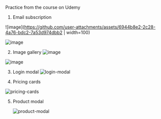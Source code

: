 Practice from the course on Udemy 

1. Email subscription

![image](https://github.com/user-attachments/assets/6944b8e2-2c28-4a76-bdc2-7a53d974dbb2 | width=100)

![image](https://github.com/user-attachments/assets/7f7ea6d9-a022-4ce6-a573-7d07d29a48f0)

2. Image gallery
   ![image](https://github.com/user-attachments/assets/3e682526-51bb-4c3d-9fe7-af253503cf6d)

![image](https://github.com/user-attachments/assets/28b7069e-fdbe-4590-b97e-340b9340da10)

3. Login modal
   ![login-modal](https://github.com/user-attachments/assets/254cd508-91e6-4e77-a04d-ef5daa1e3ec1)

4. Pricing cards

  ![pricing-cards](https://github.com/user-attachments/assets/d7ab6ebb-6410-4918-94e9-4b24981b2a72)

5. Product modal

   ![product-modal](https://github.com/user-attachments/assets/ea816510-0943-4473-b26d-e8bb4b325860)
